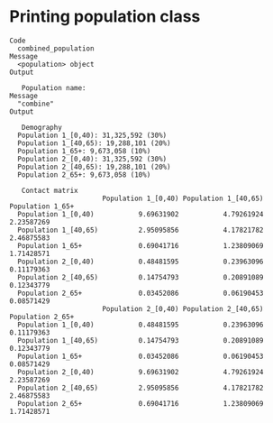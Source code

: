 # Printing population class

    Code
      combined_population
    Message
      <population> object
    Output
      
       Population name: 
    Message
      "combine"
    Output
      
       Demography 
      Population 1_[0,40): 31,325,592 (30%)
      Population 1_[40,65): 19,288,101 (20%)
      Population 1_65+: 9,673,058 (10%)
      Population 2_[0,40): 31,325,592 (30%)
      Population 2_[40,65): 19,288,101 (20%)
      Population 2_65+: 9,673,058 (10%)
      
       Contact matrix 
                           Population 1_[0,40) Population 1_[40,65) Population 1_65+
      Population 1_[0,40)           9.69631902           4.79261924       2.23587269
      Population 1_[40,65)          2.95095856           4.17821782       2.46875583
      Population 1_65+              0.69041716           1.23809069       1.71428571
      Population 2_[0,40)           0.48481595           0.23963096       0.11179363
      Population 2_[40,65)          0.14754793           0.20891089       0.12343779
      Population 2_65+              0.03452086           0.06190453       0.08571429
                           Population 2_[0,40) Population 2_[40,65) Population 2_65+
      Population 1_[0,40)           0.48481595           0.23963096       0.11179363
      Population 1_[40,65)          0.14754793           0.20891089       0.12343779
      Population 1_65+              0.03452086           0.06190453       0.08571429
      Population 2_[0,40)           9.69631902           4.79261924       2.23587269
      Population 2_[40,65)          2.95095856           4.17821782       2.46875583
      Population 2_65+              0.69041716           1.23809069       1.71428571

